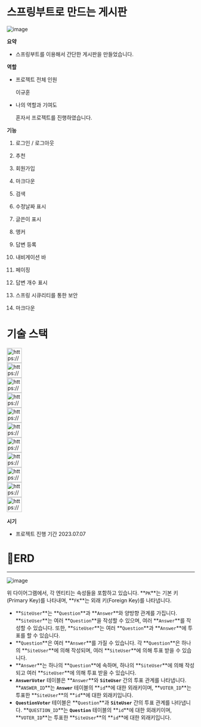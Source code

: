 # 스프링부트로 만드는 게시판
![image](https://github.com/Lee-Kyuhwun/spring_bulletin/assets/107871734/346bbc8d-9d25-466d-8b74-7c7deefbfc5a)

**요약**

- 스프링부트를 이용해서 간단한 게시판을 만들었습니다.

**역할**

- 프로젝트 전체 인원
    
    이규훈 
    
- 나의 역할과 기여도
    
    혼자서 프로젝트를 진행하였습니다.
    

**기능**

1. 로그인 / 로그아웃
2. 추천
3. 회원가입
4. 마크다운
5. 검색
6. 수정날짜 표시
7. 글쓴이 표시

1. 앵커
2. 답변 등록
3. 내비게이션 바
4. 페이징
5. 답변 개수 표시
6. 스프링 시큐리티를 통한 보안
7. 마크다운

# 기술 스택
<div>
<aside>
<img src="https://noticon-static.tammolo.com/dgggcrkxq/image/upload/v1629972500/noticon/htwpjnfc0hlr1teypbjo.png" alt="https://noticon-static.tammolo.com/dgggcrkxq/image/upload/v1629972500/noticon/htwpjnfc0hlr1teypbjo.png" width="40px" /> 

</aside>

<aside>
<img src="https://noticon-static.tammolo.com/dgggcrkxq/image/upload/v1567008187/noticon/m4oad4rbf65fjszx0did.png" alt="https://noticon-static.tammolo.com/dgggcrkxq/image/upload/v1567008187/noticon/m4oad4rbf65fjszx0did.png" width="40px" /> </aside>


<aside>
<img src="https://noticon-static.tammolo.com/dgggcrkxq/image/upload/v1576325989/noticon/rcwm9dy0hu6cbjowbfwi.png" alt="https://noticon-static.tammolo.com/dgggcrkxq/image/upload/v1576325989/noticon/rcwm9dy0hu6cbjowbfwi.png" width="40px" /> 

</aside>

<aside>
<img src="https://noticon-static.tammolo.com/dgggcrkxq/image/upload/v1603422708/noticon/snx80yunsrqtxnijopnh.png" alt="https://noticon-static.tammolo.com/dgggcrkxq/image/upload/v1603422708/noticon/snx80yunsrqtxnijopnh.png" width="40px" /> 

</aside>

<aside>
<img src="https://noticon-static.tammolo.com/dgggcrkxq/image/upload/v1566914817/noticon/qwbwpobwhimzw1e3ip1h.png" alt="https://noticon-static.tammolo.com/dgggcrkxq/image/upload/v1566914817/noticon/qwbwpobwhimzw1e3ip1h.png" width="40px" /> 

</aside>

<aside>
<img src="https://noticon-static.tammolo.com/dgggcrkxq/image/upload/v1567128495/noticon/gpkdob34yhkxoo7cyyqv.png" alt="https://noticon-static.tammolo.com/dgggcrkxq/image/upload/v1567128495/noticon/gpkdob34yhkxoo7cyyqv.png" width="40px" />

</aside>

<aside>
<img src="https://noticon-static.tammolo.com/dgggcrkxq/image/upload/v1685082263/noticon/jo70lolpscz63hznweoe.png" alt="https://noticon-static.tammolo.com/dgggcrkxq/image/upload/v1685082263/noticon/jo70lolpscz63hznweoe.png" width="40px" />

</aside>


<aside>
<img src="https://noticon-static.tammolo.com/dgggcrkxq/image/upload/v1592435734/noticon/ovcserf615eo3sbcbv8b.png" alt="https://noticon-static.tammolo.com/dgggcrkxq/image/upload/v1592435734/noticon/ovcserf615eo3sbcbv8b.png" width="40px" /> 

</aside>



</aside>

<aside>
<img src="https://noticon-static.tammolo.com/dgggcrkxq/image/upload/v1671751435/noticon/f2acjrbrdkr51kbizhoa.png" alt="https://noticon-static.tammolo.com/dgggcrkxq/image/upload/v1671751435/noticon/f2acjrbrdkr51kbizhoa.png" width="40px" /> 

</aside>

<aside>
<img src="https://w7.pngwing.com/pngs/928/911/png-transparent-junit-software-testing-spring-framework-unit-testing-java-others-miscellaneous-text-trademark-thumbnail.png" alt="https://w7.pngwing.com/pngs/928/911/png-transparent-junit-software-testing-spring-framework-unit-testing-java-others-miscellaneous-text-trademark-thumbnail.png" width="40px" />

</aside>

<aside>
<img src="https://noticon-static.tammolo.com/dgggcrkxq/image/upload/v1687307488/noticon/o9lxyva5z8zbwyeaxers.png" alt="https://noticon-static.tammolo.com/dgggcrkxq/image/upload/v1687307488/noticon/o9lxyva5z8zbwyeaxers.png" width="40px" />
</aside>
  
</div>



**시기**

- 프로젝트 진행 기간 2023.07.07

# 📝ERD

---

![image](https://github.com/Lee-Kyuhwun/spring_bulletin/assets/107871734/06c5c125-5ad2-44b0-9f87-b0ed3b7e8871)

위 다이어그램에서, 각 엔티티는 속성들을 포함하고 있습니다. **`PK`**는 기본 키(Primary Key)를 나타내며, **`FK`**는 외래 키(Foreign Key)를 나타냅니다.

- **`SiteUser`**는 **`Question`**과 **`Answer`**와 양방향 관계를 가집니다. **`SiteUser`**는 여러 **`Question`**을 작성할 수 있으며, 여러 **`Answer`**를 작성할 수 있습니다. 또한, **`SiteUser`**는 여러 **`Question`**과 **`Answer`**에 투표를 할 수 있습니다.
- **`Question`**은 여러 **`Answer`**를 가질 수 있습니다. 각 **`Question`**은 하나의 **`SiteUser`**에 의해 작성되며, 여러 **`SiteUser`**에 의해 투표 받을 수 있습니다.
- **`Answer`**는 하나의 **`Question`**에 속하며, 하나의 **`SiteUser`**에 의해 작성되고 여러 **`SiteUser`**에 의해 투표 받을 수 있습니다.
- **`AnswerVoter`** 테이블은 **`Answer`**와 **`SiteUser`** 간의 투표 관계를 나타냅니다. **`ANSWER_ID`**는 **`Answer`** 테이블의 **`id`**에 대한 외래키이며, **`VOTER_ID`**는 투표한 **`SiteUser`**의 **`id`**에 대한 외래키입니다.
- **`QuestionVoter`** 테이블은 **`Question`**과 **`SiteUser`** 간의 투표 관계를 나타냅니다. **`QUESTION_ID`**는 **`Question`** 테이블의 **`id`**에 대한 외래키이며, **`VOTER_ID`**는 투표한 **`SiteUser`**의 **`id`**에 대한 외래키입니다.
